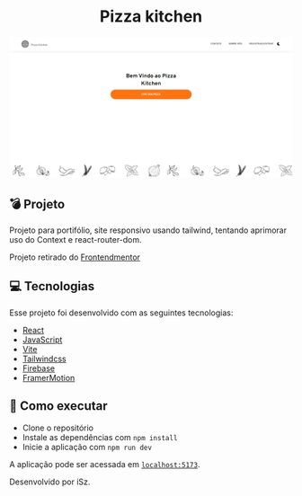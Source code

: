 <h1 align="center">Pizza kitchen</h1>

<p align="center">
  <img alt="Pizza kitchen Site" src="./public/pizza-kitchen.png">
</p>

## 💣 Projeto

Projeto para portifólio, site responsivo usando tailwind, tentando aprimorar uso do Context e react-router-dom.

Projeto retirado do [Frontendmentor](https://www.frontendmentor.io)

## 💻 Tecnologias

Esse projeto foi desenvolvido com as seguintes tecnologias:

- [React](https://reactjs.org)
- [JavaScript](https://developer.mozilla.org/pt-BR/docs/Web/JavaScript)
- [Vite](https://vitejs.dev/)
- [Tailwindcss](https://tailwindcss.com)
- [Firebase](https://firebase.google.com)
- [FramerMotion](https://framer.com/motion/)

## 🚀 Como executar

- Clone o repositório
- Instale as dependências com `npm install`
- Inicie a aplicação com `npm run dev`

A aplicação pode ser acessada em [`localhost:5173`](http://localhost:5173).

Desenvolvido por iSz.
